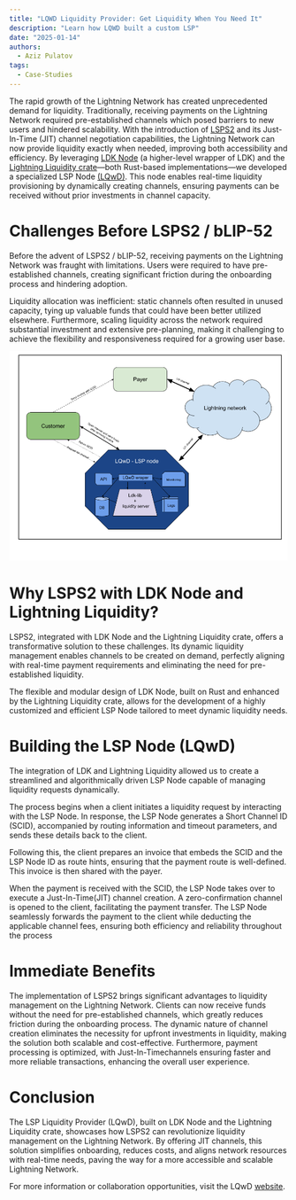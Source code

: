 ```yaml
---
title: "LQWD Liquidity Provider: Get Liquidity When You Need It"
description: "Learn how LQWD built a custom LSP"
date: "2025-01-14"
authors:
  - Aziz Pulatov
tags:
  - Case-Studies
---
```


The rapid growth of the Lightning Network has created unprecedented demand for liquidity. Traditionally, receiving payments on the Lightning Network required pre-established channels which posed barriers to new users and hindered scalability. With the introduction of [LSPS2](https://github.com/lightning/blips/blob/master/blip-0052.md) and its Just-In-Time (JIT) channel negotiation capabilities, the Lightning Network can now provide liquidity exactly when needed, improving both accessibility and efficiency. By leveraging [LDK Node](https://lightningdevkit.org/blog/announcing-ldk-node/) (a higher-level wrapper of LDK) and the [Lightning Liquidity crate](https://github.com/lightningdevkit/rust-lightning/tree/main/lightning-liquidity)—both Rust-based implementations—we developed a specialized LSP Node [(LQwD)](https://lqwdtech.com/). This node enables real-time liquidity provisioning by dynamically creating channels, ensuring payments can be received without prior investments in channel capacity.

# Challenges Before LSPS2 / bLIP-52

Before the advent of LSPS2 / bLIP-52, receiving payments on the Lightning Network was fraught with limitations. Users were required to have pre-established channels, creating significant friction during the onboarding process and hindering adoption.

Liquidity allocation was inefficient: static channels often resulted in unused capacity, tying up valuable funds that could have been better utilized elsewhere. Furthermore, scaling liquidity across the network required substantial investment and extensive pre-planning, making it
challenging to achieve the flexibility and responsiveness required for a growing user base.

![LQWD architecture](../assets/lqwd_lsp_node.png)

# Why LSPS2 with LDK Node and Lightning Liquidity?

LSPS2, integrated with LDK Node and the Lightning Liquidity crate, offers a transformative solution to these challenges. Its dynamic liquidity management enables channels to be created on demand, perfectly aligning with real-time payment requirements and eliminating the need for
pre-established liquidity.

The flexible and modular design of LDK Node, built on Rust and enhanced by the Lightning Liquidity crate, allows for the development of a highly customized and efficient LSP Node tailored to meet dynamic liquidity needs.

# Building the LSP Node (LQwD)

The integration of LDK and Lightning Liquidity allowed us to create a streamlined and algorithmically driven LSP Node capable of managing liquidity requests dynamically.

The process begins when a client initiates a liquidity request by interacting with the LSP Node. In response, the LSP Node generates a Short Channel ID (SCID), accompanied by routing information and timeout parameters, and sends these details back to the client.

Following this, the client prepares an invoice that embeds the SCID and the LSP Node ID as route hints, ensuring that the payment route is well-defined. This invoice is then shared with the payer.

When the payment is received with the SCID, the LSP Node takes over to execute a Just-In-Time(JIT) channel creation. A zero-confirmation channel is opened to the client, facilitating the payment transfer. The LSP Node seamlessly forwards the payment to the client while deducting
the applicable channel fees, ensuring both efficiency and reliability throughout the process

# Immediate Benefits

The implementation of LSPS2 brings significant advantages to liquidity management on the Lightning Network. Clients can now receive funds without the need for pre-established channels, which greatly reduces friction during the onboarding process. The dynamic nature of channel
creation eliminates the necessity for upfront investments in liquidity, making the solution both scalable and cost-effective. Furthermore, payment processing is optimized, with Just-In-Timechannels ensuring faster and more reliable transactions, enhancing the overall user experience.

# Conclusion

The LSP Liquidity Provider (LQwD), built on LDK Node and the Lightning Liquidity crate, showcases how LSPS2 can revolutionize liquidity management on the Lightning Network. By offering JIT channels, this solution simplifies onboarding, reduces costs, and aligns network resources with real-time needs, paving the way for a more accessible and scalable Lightning Network.

For more information or collaboration opportunities, visit the LQwD [website](https://lqwdtech.com/).
